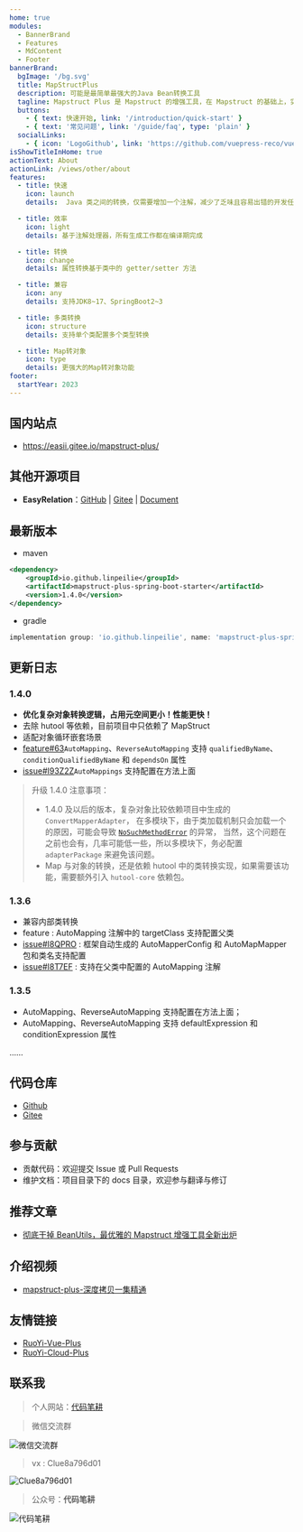 ```yaml
---
home: true
modules:
  - BannerBrand
  - Features
  - MdContent
  - Footer
bannerBrand:
  bgImage: '/bg.svg'
  title: MapStructPlus
  description: 可能是最简单最强大的Java Bean转换工具
  tagline: Mapstruct Plus 是 Mapstruct 的增强工具，在 Mapstruct 的基础上，实现了自动生成 Mapper 接口的功能，并强化了部分功能，使 Java 类型转换更加便捷、优雅。
  buttons:
    - { text: 快速开始, link: '/introduction/quick-start' }
    - { text: '常见问题', link: '/guide/faq', type: 'plain' }
  socialLinks:
    - { icon: 'LogoGithub', link: 'https://github.com/vuepress-reco/vuepress-theme-reco' }
isShowTitleInHome: true
actionText: About
actionLink: /views/other/about
features:
  - title: 快速
    icon: launch
    details:  Java 类之间的转换，仅需要增加一个注解，减少了乏味且容易出错的开发任务

  - title: 效率
    icon: light
    details: 基于注解处理器，所有生成工作都在编译期完成

  - title: 转换
    icon: change
    details: 属性转换基于类中的 getter/setter 方法

  - title: 兼容
    icon: any
    details: 支持JDK8~17、SpringBoot2~3

  - title: 多类转换
    icon: structure
    details: 支持单个类配置多个类型转换

  - title: Map转对象
    icon: type
    details: 更强大的Map转对象功能
footer:
  startYear: 2023
---
```


## 国内站点

- https://easii.gitee.io/mapstruct-plus/

## 其他开源项目

- **EasyRelation**：[GitHub](https://github.com/linpeilie/easy-relation) | [Gitee](https://gitee.com/easii/easy-relation) | [Document](https://easy-relation.easii.cn)

## 最新版本

- maven

```xml
<dependency>
    <groupId>io.github.linpeilie</groupId>
    <artifactId>mapstruct-plus-spring-boot-starter</artifactId>
    <version>1.4.0</version>
</dependency>
```

- gradle

```groovy
implementation group: 'io.github.linpeilie', name: 'mapstruct-plus-spring-boot-starter', version: '1.4.0'
```

## 更新日志

### 1.4.0

- **优化复杂对象转换逻辑，占用元空间更小！性能更快！**
- 去除 hutool 等依赖，目前项目中只依赖了 MapStruct
- 适配对象循环嵌套场景
- [feature#63](https://github.com/linpeilie/mapstruct-plus/pull/63)`AutoMapping`、`ReverseAutoMapping` 支持 `qualifiedByName`、`conditionQualifiedByName` 和 `dependsOn` 属性
- [issue#I93Z2Z](https://gitee.com/easii/mapstruct-plus/issues/I93Z2Z)`AutoMappings` 支持配置在方法上面

> 升级 1.4.0 注意事项：    
> - 1.4.0 及以后的版本，复杂对象比较依赖项目中生成的 `ConvertMapperAdapter`，
> 在多模块下，由于类加载机制只会加载一个的原因，可能会导致 [`NoSuchMethodError`](/guide/faq.html) 的异常，
> 当然，这个问题在之前也会有，几率可能低一些，所以多模块下，务必配置 `adapterPackage` 来避免该问题。
> - Map 与对象的转换，还是依赖 hutool 中的类转换实现，如果需要该功能，需要额外引入 `hutool-core` 依赖包。

### 1.3.6

- 兼容内部类转换
- feature : AutoMapping 注解中的 targetClass 支持配置父类
- [issue#I8QPRO](https://gitee.com/easii/mapstruct-plus/issues/I8QPRO) : 框架自动生成的 AutoMapperConfig 和 AutoMapMapper 包和类名支持配置
- [issue#I8T7EF](https://gitee.com/easii/mapstruct-plus/issues/I8T7EF) : 支持在父类中配置的 AutoMapping 注解


### 1.3.5

- AutoMapping、ReverseAutoMapping 支持配置在方法上面；
- AutoMapping、ReverseAutoMapping 支持 defaultExpression 和 conditionExpression 属性

……

## 代码仓库

- [Github](https://github.com/linpeilie/mapstruct-plus)
- [Gitee](https://gitee.com/linpeilie/mapstruct-plus)

## 参与贡献

- 贡献代码：欢迎提交 Issue 或 Pull Requests
- 维护文档：项目目录下的 docs 目录，欢迎参与翻译与修订

## 推荐文章

- [彻底干掉 BeanUtils，最优雅的 Mapstruct 增强工具全新出炉](https://juejin.cn/post/7204307381688909882)

## 介绍视频

- [mapstruct-plus-深度拷贝一集精通](https://www.bilibili.com/video/BV1KM4y1E7GJ/)

## 友情链接

- [RuoYi-Vue-Plus](https://gitee.com/JavaLionLi/RuoYi-Vue-Plus/wikis/pages)
- [RuoYi-Cloud-Plus](https://gitee.com/JavaLionLi/RuoYi-Cloud-Plus/wikis/pages)

## 联系我

> 个人网站：[代码笔耕](https://easii.gitee.io)

> 微信交流群

![微信交流群](http://cos.easii.cn/wechat_20240315192612.jpg)

> vx : Clue8a796d01

![Clue8a796d01](http://cos.easii.cn/20230609091707.webp)

> 公众号：**代码笔耕**

![代码笔耕](http://cos.easii.cn/qrcode_for_gh_c207b35e04b8_344.webp)